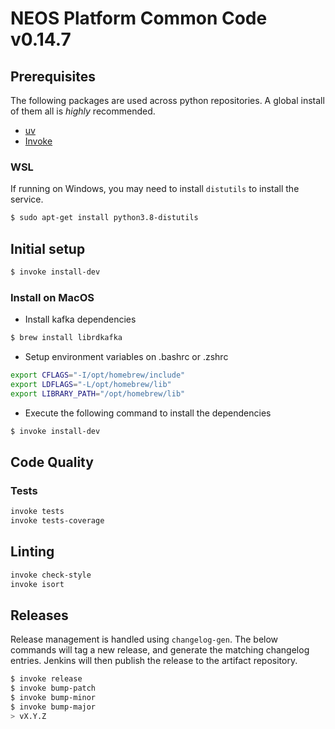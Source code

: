 # NEOS Platform Common Code v0.14.7

## Prerequisites

The following packages are used across python repositories. A global install of them all is *highly* recommended.

* [uv](https://docs.astral.sh/uv/getting-started/installation/)
* [Invoke](https://www.pyinvoke.org/installing.html)

### WSL

If running on Windows, you may need to install `distutils` to install the service.

```bash
$ sudo apt-get install python3.8-distutils
```

## Initial setup

```bash
$ invoke install-dev
```

### Install on MacOS

* Install kafka dependencies

```bash
$ brew install librdkafka
```

* Setup environment variables on .bashrc or .zshrc

```bash
export CFLAGS="-I/opt/homebrew/include"
export LDFLAGS="-L/opt/homebrew/lib"
export LIBRARY_PATH="/opt/homebrew/lib"
```

* Execute the following command to install the dependencies

```bash
$ invoke install-dev
```

## Code Quality

### Tests

```bash
invoke tests
invoke tests-coverage
```

## Linting

```bash
invoke check-style
invoke isort
```

## Releases

Release management is handled using `changelog-gen`. The below commands will
tag a new release, and generate the matching changelog entries. Jenkins will
then publish the release to the artifact repository.

```bash
$ invoke release
$ invoke bump-patch
$ invoke bump-minor
$ invoke bump-major
> vX.Y.Z
```
